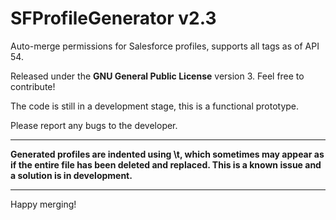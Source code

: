 # SFProfileGenerator v2.3

Auto-merge permissions for Salesforce profiles, supports all tags as of API 54.

Released under the **GNU General Public License** version 3. Feel free to contribute!

The code is still in a development stage, this is a functional prototype.

Please report any bugs to the developer.

----------------------------------------

**Generated profiles are indented using \t, which sometimes may appear as if the entire file has been deleted and replaced. This is a known issue and a solution is in development.**


-----------------------------------

Happy merging!
